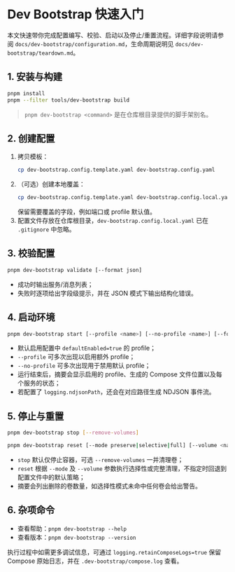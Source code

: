 # Dev Bootstrap 快速入门

本文快速带你完成配置编写、校验、启动以及停止/重置流程。详细字段说明请参阅 `docs/dev-bootstrap/configuration.md`，生命周期说明见 `docs/dev-bootstrap/teardown.md`。

## 1. 安装与构建

```bash
pnpm install
pnpm --filter tools/dev-bootstrap build
```

> `pnpm dev-bootstrap <command>` 是在仓库根目录提供的脚手架别名。

## 2. 创建配置

1. 拷贝模板：
   ```bash
   cp dev-bootstrap.config.template.yaml dev-bootstrap.config.yaml
   ```
2. （可选）创建本地覆盖：
   ```bash
   cp dev-bootstrap.config.template.yaml dev-bootstrap.config.local.yaml
   ```
   保留需要覆盖的字段，例如端口或 profile 默认值。
3. 配置文件存放在仓库根目录，`dev-bootstrap.config.local.yaml` 已在 `.gitignore` 中忽略。

## 3. 校验配置

```bash
pnpm dev-bootstrap validate [--format json]
```

- 成功时输出服务/消息列表；
- 失败时逐项给出字段级提示，并在 JSON 模式下输出结构化错误。

## 4. 启动环境

```bash
pnpm dev-bootstrap start [--profile <name>] [--no-profile <name>] [--format both]
```

- 默认启用配置中 `defaultEnabled=true` 的 profile；
- `--profile` 可多次出现以启用额外 profile；
- `--no-profile` 可多次出现用于禁用默认 profile；
- 运行结束后，摘要会显示启用的 profile、生成的 Compose 文件位置以及每个服务的状态；
- 若配置了 `logging.ndjsonPath`，还会在对应路径生成 NDJSON 事件流。

## 5. 停止与重置

```bash
pnpm dev-bootstrap stop [--remove-volumes]

pnpm dev-bootstrap reset [--mode preserve|selective|full] [--volume <name>]
```

- `stop` 默认仅停止容器，可选 `--remove-volumes` 一并清理卷；
- `reset` 根据 `--mode` 及 `--volume` 参数执行选择性或完整清理，不指定时回退到配置文件中的默认策略；
- 摘要会列出删除的卷数量，如选择性模式未命中任何卷会给出警告。

## 6. 杂项命令

- 查看帮助：`pnpm dev-bootstrap --help`
- 查看版本：`pnpm dev-bootstrap --version`

执行过程中如需更多调试信息，可通过 `logging.retainComposeLogs=true` 保留 Compose 原始日志，并在 `.dev-bootstrap/compose.log` 查看。
